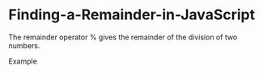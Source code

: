 # Finding-a-Remainder-in-JavaScript

The remainder operator % gives the remainder of the division of two numbers.

Example

